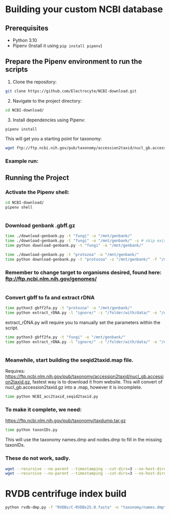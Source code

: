 # Building your custom NCBI database

## Prerequisites

- Python 3.10
- Pipenv (Install it using `pip install pipenv`)

## Prepare the Pipenv environment to run the scripts

1. Clone the repository:

```bash
git clone https://github.com/Electrocyte/NCBI-download.git
```

2. Navigate to the project directory:

```bash
cd NCBI-download/
```

3. Install dependencies using Pipenv:

```bash
pipenv install
```

This will get you a starting point for taxonomy:
```bash
wget ftp://ftp.ncbi.nih.gov/pub/taxonomy/accession2taxid/nucl_gb.accession2taxid.gz
```

### Example run:


## Running the Project

### Activate the Pipenv shell:

```bash
cd NCBI-download/
pipenv shell
```

# #########################
### Download genbank .gbff.gz

```bash
time ./download-genbank.py -t "fungi" -o "/mnt/genbank/"
time ./download-genbank.py -t "fungi" -o "/mnt/genbank/" -s # skip existing folders (only useful for initial run that breaks)
time python download-genbank.py -t "fungi" -o "/mnt/genbank/"

time ./download-genbank.py -t "protozoa" -o "/mnt/genbank/"
time python download-genbank.py -t "protozoa" -o "/mnt/genbank/" -f "/mnt/genbank/protozoa-failures.json"
```

### Remember to change target to organisms desired, found here: ftp://ftp.ncbi.nlm.nih.gov/genomes/


# #########################
### Convert gbff to fa and extract rDNA

```bash
time python3 gbff2fa.py -t "protozoa" -o "/mnt/genbank/"
time python extract_rDNA.py -l "ignore/" -z "/folder/with/data/" -o "/out/location/" -f -p # fungi -> protozoa
```
extract_rDNA.py will require you to manually set the parameters within the script.

```bash
time python3 gbff2fa.py -t "fungi" -o "/mnt/genbank/"
time python extract_rDNA.py -l "ignore/" -z "/folder/with/data/" -o "/out/location/" -f -p # fungi -> genbank
```


# #########################
### Meanwhile, start building the seqid2taxid.map file.
Requires: https://ftp.ncbi.nlm.nih.gov/pub/taxonomy/accession2taxid/nucl_gb.accession2taxid.gz, fastest way is to download it from website.
This will convert of nucl_gb.accession2taxid.gz into a .map, however it is incomplete.
```bash
time python NCBI_acc2taxid_seqid2taxid.py
```


### To make it complete, we need:

https://ftp.ncbi.nlm.nih.gov/pub/taxonomy/taxdump.tar.gz
```bash
time python taxonIDs.py
```
This will use the taxonomy names.dmp and nodes.dmp to fill in the missing taxonIDs.


### These do not work, sadly.

```bash
wget --recursive --no-parent --timestamping --cut-dirs=3 --no-host-directories --accept "*.gbff.gz" -P fungi/ ftp://ftp.ncbi.nlm.nih.gov/genomes/genbank/fungi/
wget --recursive --no-parent --timestamping --cut-dirs=3 --no-host-directories --accept "*.gbff.gz" -P protozoa/ ftp://ftp.ncbi.nlm.nih.gov/genomes/genbank/protozoa/
```

# RVDB centrifuge index build

```bash
python rvdb-dmp.py -f "RVDBs/C-RVDBv25.0.fasta" -n "taxonomy/names.dmp" -o "taxonomy/nodes.dmp" -s "RVDBs/"
```
